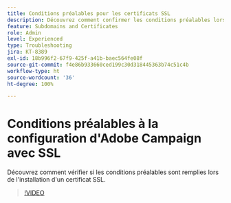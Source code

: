```yaml
---
title: Conditions préalables pour les certificats SSL
description: Découvrez comment confirmer les conditions préalables lors de l'installation d'un certificat SSL.
feature: Subdomains and Certificates
role: Admin
level: Experienced
type: Troubleshooting
jira: KT-8389
exl-id: 18b996f2-67f9-425f-a41b-baec564fe08f
source-git-commit: f4e86b933660ced199c30d318445363b74c51c4b
workflow-type: ht
source-wordcount: '36'
ht-degree: 100%

---
```


# Conditions préalables à la configuration d&#39;Adobe Campaign avec SSL

Découvrez comment vérifier si les conditions préalables sont remplies lors de l&#39;installation d&#39;un certificat SSL.

>[!VIDEO](https://video.tv.adobe.com/v/335894?quality=12&learn=on)
